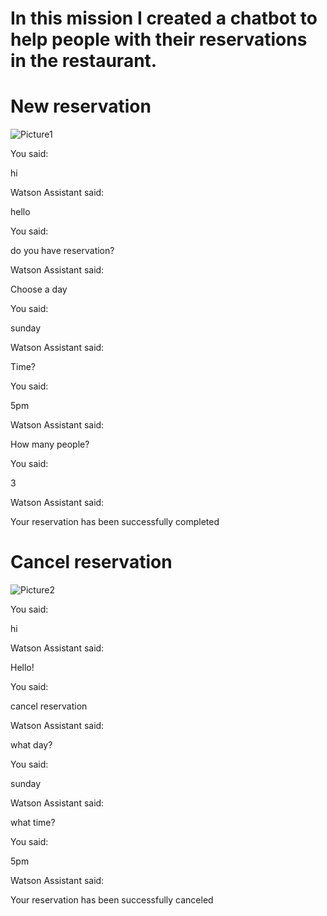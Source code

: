 # In this mission I created a chatbot to help people with their reservations in the restaurant.

# New reservation

![Picture1](https://user-images.githubusercontent.com/86855538/127944017-815a23dc-cd16-4788-b29d-5bb0483e11af.png)


You said:

hi

Watson Assistant said:

hello

You said:

do you have reservation?

Watson Assistant said:

Choose a day

You said:

sunday

Watson Assistant said:

Time?

You said:

5pm

Watson Assistant said:

How many people?

You said:

3

Watson Assistant said:

Your reservation has been successfully completed

# Cancel reservation
![Picture2](https://user-images.githubusercontent.com/86855538/127944052-cc7728b8-51ef-47f3-9945-fb4f48e09050.png)

You said:

hi

Watson Assistant said:

Hello!

You said:

cancel reservation

Watson Assistant said:

what day?

You said:

sunday

Watson Assistant said:

what time?

You said:

5pm

Watson Assistant said:

Your reservation has been successfully canceled
